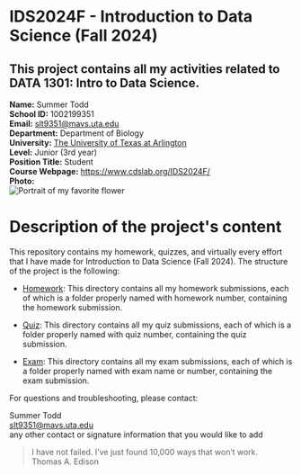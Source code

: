 # IDS2024F - Introduction to Data Science (Fall 2024)  
This project contains all my activities related to DATA 1301: Intro to Data Science.  
---
**Name:** Summer Todd  
**School ID:** 1002199351  
**Email:** slt9351@mavs.uta.edu  
**Department:** Department of Biology  
**University:** [The University of Texas at Arlington](https://www.uta.edu/)  
**Level:** <undergraduate> Junior (3rd year)  
**Position Title:** Student  
**Course Webpage:** <https://www.cdslab.org/IDS2024F/>  
**Photo:**  
![Portrait of my favorite flower]()  

# Description of the project's content  
This repository contains my homework, quizzes, and virtually every effort that I have made for Introduction to Data Science (Fall 2024). The structure of the project is the following:

+ [Homework](https://github.com/slt9351/IDS2024F/blob/main/Homework/hmwk%201):
This directory contains all my homework submissions, each of which is a folder properly named with homework number, containing the homework submission.

+ [Quiz](https://github.com/slt9351/IDS2024F/blob/main/Quiz/quiz%201):
This directory contains all my quiz submissions, each of which is a folder properly named with quiz number, containing the quiz submission.

+ [Exam](https://github.com/slt9351/IDS2024F/blob/main/Exam):
This directory contains all my exam submissions, each of which is a folder properly named with exam name or number, containing the exam submission.

For questions and troubleshooting, please contact:

Summer Todd  
slt9351@mavs.uta.edu  
any other contact or signature information that you would like to add  

>I have not failed. I’ve just found 10,000 ways that won’t work.  
>Thomas A. Edison  
